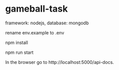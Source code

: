 # gameball-task

framework: nodejs, 
database: mongodb

 rename env.example to .env

 npm install
 
 npm run start
 
In the browser go to http://localhost:5000/api-docs.
